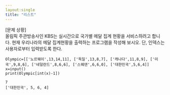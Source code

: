 ```yaml
---
layout:single
title: "리스트"
---
```


[문제 상황]  
올림픽 주관방송사인 KBS는 실시간으로 국가별 메달 집계 현황을 서비스하려고 합니다. 현재
우리나라의 메달 집계현황을 출력하는 프로그램을 작성해 보시오. 단, 인덱스는 사용자로부터
입력받도록 한다.

~~~
Olympic=[['노르웨이',13,14,11], ['독일',13,8,7], ['캐나다',11,8,9], ['미국',9,8,6], ['네덜란드',8,6,6], ['스웨덴',6,6,0], ['대한민국',5,6,4]]
x=input()
print(Olympic[int(x)-1])

7
['대한민국', 5, 6, 4]
~~~
